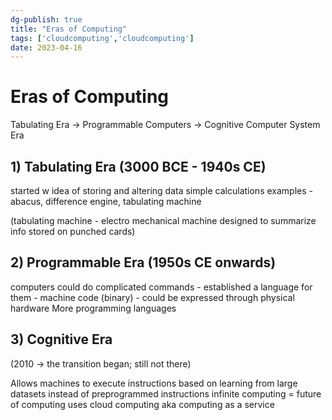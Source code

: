 ```yaml
---
dg-publish: true
title: "Eras of Computing"
tags: ['cloudcomputing','cloudcomputing']
date: 2023-04-16 
---
```

# Eras of Computing 

Tabulating Era -> Programmable Computers -> Cognitive Computer System Era 

## 1) Tabulating Era (3000 BCE - 1940s CE)
started w idea of storing and altering data
simple calculations
examples - abacus, difference engine, tabulating machine

(tabulating machine - electro mechanical machine designed to summarize info stored on punched cards)

## 2) Programmable Era (1950s CE onwards)
computers could do complicated commands - established a language for them - machine code (binary) - could be expressed through physical hardware 
More programming languages 

## 3) Cognitive Era 
(2010 -> the transition began; still not there)

Allows machines to execute instructions based on learning from large datasets instead of preprogrammed instructions
infinite computing = future of computing 
uses cloud computing aka computing as a service 


